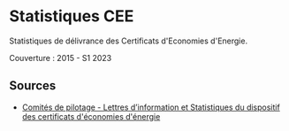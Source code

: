 # Statistiques CEE

Statistiques de délivrance des Certificats d'Economies d'Energie.

Couverture : 2015 - S1 2023

## Sources

- [Comités de pilotage - Lettres d’information et Statistiques du dispositif des certificats d'économies d'énergie](https://www.ecologie.gouv.fr/politiques-publiques/comites-pilotage-lettres-dinformation-statistiques-du-dispositif-certificats#statistiques-de-delivrance-des-cee-2)
